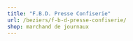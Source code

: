 ```yaml
---
title: "F.B.D. Presse Confiserie"
url: /beziers/f-b-d-presse-confiserie/
shop: marchand de journaux
---
```

